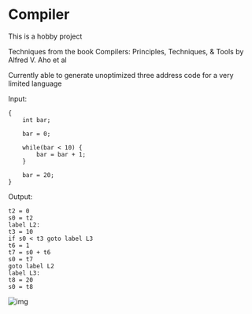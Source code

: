 # Compiler

This is a hobby project

Techniques from the book Compilers: Principles, Techniques, & Tools by Alfred V. Aho et al

Currently able to generate unoptimized three address code for a very limited language

Input:

```
{
    int bar;

    bar = 0;
    
    while(bar < 10) {
        bar = bar + 1;
    }

    bar = 20;
}
```

Output:
```
t2 = 0
s0 = t2
label L2:
t3 = 10
if s0 < t3 goto label L3
t6 = 1
t7 = s0 + t6
s0 = t7
goto label L2
label L3:
t8 = 20
s0 = t8
```

![img](https://cdn.jsdelivr.net/gh/JeroenVinke/compiler-project/datastructure.svg)
